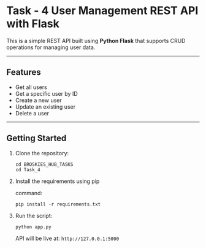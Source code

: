 # Task - 4 User Management REST API with Flask

This is a simple REST API built using **Python Flask** that supports CRUD operations for managing user data.

---

##  Features

-  Get all users
-  Get a specific user by ID
-  Create a new user
-  Update an existing user
-  Delete a user

---

## Getting Started

1. Clone the repository:
    ```
   cd BROSKIES_HUB_TASKS
   cd Task_4
    ```
2. Install the requirements using pip 

    command:
    ```
    pip install -r requirements.txt 
    ```   
3. Run the script:

    ```
    python app.py
    ```
    API will be live at: ``` http://127.0.0.1:5000 ```

